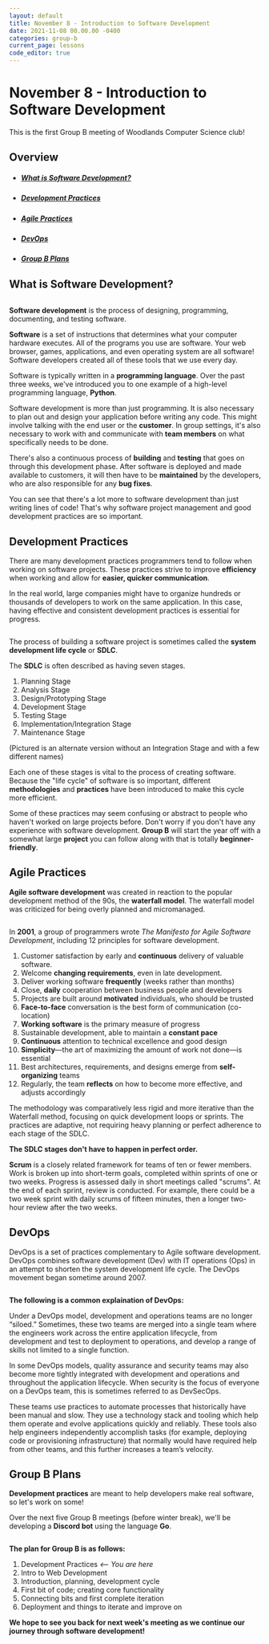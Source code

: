 ```yaml
---
layout: default
title: November 8 - Introduction to Software Development
date: 2021-11-08 00.00.00 -0400
categories: group-b
current_page: lessons
code_editor: true
---
```

# November 8 - Introduction to Software Development
This is the first Group B meeting of Woodlands Computer Science club!

## Overview
- <h5><a href="#what-is-software-development">What is Software Development?</a></h5>
- <h5><a href="#development-practices">Development Practices</a></h5>
- <h5><a href="#agile-practices">Agile Practices</a></h5>
- <h5><a href="#devops">DevOps</a></h5>
- <h5><a href="#group-b-plans">Group B Plans</a></h5>

## What is Software Development?
<img src="/assets/img/group-b/lesson-4/software-interactions.png" alt="" class="post-img float-right">

**Software development** is the process of designing, programming, documenting, and testing software.

**Software** is a set of instructions that determines what your computer hardware executes. All of the programs you use are software. Your web browser, games, applications, and even operating system are all software! Software developers created all of these tools that we use every day.

Software is typically written in a **programming language**. Over the past three weeks, we've introduced you to one example of a high-level programming language, **Python**.

Software development is more than just programming. It is also necessary to plan out and design your application before writing any code. This might involve talking with the end user or the **customer**. In group settings, it's also necessary to work with and communicate with **team members** on what specifically needs to be done.

There's also a continuous process of **building** and **testing** that goes on through this development phase. After software is deployed and made available to customers, it will then have to be **maintained** by the developers, who are also responsible for any **bug fixes**.

You can see that there's a lot more to software development than just writing lines of code! That's why software project management and good development practices are so important.

## Development Practices
There are many development practices programmers tend to follow when working on software projects. These practices strive to improve **efficiency** when working and allow for **easier, quicker communication**.

In the real world, large companies might have to organize hundreds or thousands of developers to work on the same application. In this case, having effective and consistent development practices is essential for progress.

<img src="/assets/img/group-b/lesson-4/SDLC.png" alt="" class="post-img float-right">

The process of building a software project is sometimes called the **system development life cycle** or **SDLC**.

The **SDLC** is often described as having seven stages.

1. Planning Stage
2. Analysis Stage
3. Design/Prototyping Stage
4. Development Stage
5. Testing Stage
6. Implementation/Integration Stage
7. Maintenance Stage

(Pictured is an alternate version without an Integration Stage and with a few different names)

Each one of these stages is vital to the process of creating software. Because the "life cycle" of software is so important, different **methodologies** and **practices** have been introduced to make this cycle more efficient.

Some of these practices may seem confusing or abstract to people who haven't worked on large projects before. Don't worry if you don't have any experience with software development. **Group B** will start the year off with a somewhat large **project** you can follow along with that is totally **beginner-friendly**.

## Agile Practices
**Agile software development** was created in reaction to the popular development method of the 90s, the **waterfall model**. The waterfall model was criticized for being overly planned and micromanaged.

<img src="/assets/img/group-b/lesson-4/agile.png" alt="" class="post-img float-right">

In **2001**, a group of programmers wrote *The Manifesto for Agile Software Development*, including 12 principles for software development.
1. Customer satisfaction by early and **continuous** delivery of valuable software.
2. Welcome **changing requirements**, even in late development.
3. Deliver working software **frequently** (weeks rather than months)
4. Close, **daily** cooperation between business people and developers
5. Projects are built around **motivated** individuals, who should be trusted
6. **Face-to-face** conversation is the best form of communication (co-location)
7. **Working software** is the primary measure of progress
8. Sustainable development, able to maintain a **constant pace**
9. **Continuous** attention to technical excellence and good design
10. **Simplicity**—the art of maximizing the amount of work not done—is essential
11. Best architectures, requirements, and designs emerge from **self-organizing** teams
12. Regularly, the team **reflects** on how to become more effective, and adjusts accordingly

The methodology was comparatively less rigid and more iterative than the Waterfall method, focusing on quick development loops or sprints. The practices are adaptive, not requiring heavy planning or perfect adherence to each stage of the SDLC.

**The SDLC stages don't have to happen in perfect order.**

**Scrum** is a closely related framework for teams of ten or fewer members. Work is broken up into short-term goals, completed within sprints of one or two weeks. Progress is assessed daily in short meetings called "scrums". At the end of each sprint, review is conducted. For example, there could be a two week sprint with daily scrums of fifteen minutes, then a longer two-hour review after the two weeks.

## DevOps

DevOps is a set of practices complementary to Agile software development. DevOps combines software development (Dev) with IT operations (Ops) in an attempt to shorten the system development life cycle. The DevOps movement began sometime around 2007.

<img src="/assets/img/group-b/lesson-4/devops.png" alt="" class="post-img-large">

**The following is a common explaination of DevOps:**

Under a DevOps model, development and operations teams are no longer “siloed.” Sometimes, these two teams are merged into a single team where the engineers work across the entire application lifecycle, from development and test to deployment to operations, and develop a range of skills not limited to a single function.

In some DevOps models, quality assurance and security teams may also become more tightly integrated with development and operations and throughout the application lifecycle. When security is the focus of everyone on a DevOps team, this is sometimes referred to as DevSecOps.

These teams use practices to automate processes that historically have been manual and slow. They use a technology stack and tooling which help them operate and evolve applications quickly and reliably. These tools also help engineers independently accomplish tasks (for example, deploying code or provisioning infrastructure) that normally would have required help from other teams, and this further increases a team’s velocity.

## Group B Plans

**Development practices** are meant to help developers make real software, so let's work on some!

Over the next five Group B meetings (before winter break), we'll be developing a **Discord bot** using the language **Go**.

<img src="/assets/img/group-b/lesson-4/golang.png" alt="" class="post-img float-right">

**The plan for Group B is as follows:**
1. Development Practices *<-- You are here*
2. Intro to Web Development
3. Introduction, planning, development cycle
4. First bit of code; creating core functionality
5. Connecting bits and first complete iteration
6. Deployment and things to iterate and improve on

**We hope to see you back for next week's meeting as we continue our journey through software development!**
